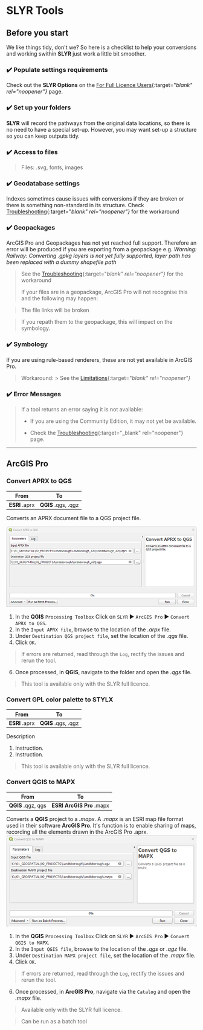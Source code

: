 # SLYR Tools #

## Before you start ##
We like things tidy, don't we? So here is a checklist to help your conversions and working swithin **SLYR** just work a little bit smoother.

### ✔️ Populate settings requirements ###
Check out the **SLYR Options** on the [For Full Licence Users](https://slyr.north-road.com/user_guide/setup_slyr){:target="_blank" rel="noopener"}_ page.
### ✔️ Set up your folders ###
**SLYR** will record the pathways from the original data locations, so there is no need to have a special set-up. However, you may want set-up a structure so you can keep outputs tidy.
### ✔️ Access to files ###
> Files: .svg, fonts, images
### ✔️ Geodatabase settings ###
Indexes sometimes cause issues with conversions if they are broken or there is something non-standard in its structure. Check [Troubleshooting](https://slyr.north-road.com/user_guide/troubleshooting){:target="_blank" rel="noopener"}_ for the workaround 
### ✔️ Geopackages ###
ArcGIS Pro and Geopackages has not yet reached full support. Therefore an error will be produced if you are exporting from a geopackage 
e.g. *Warning: Railway: Converting .gpkg layers is not yet fully supported, layer path has been replaced with a dummy shapefile path*
> See the [Troubleshooting](https://slyr.north-road.com/user_guide/troubleshooting){:target="_blank" rel="noopener"}_ for the workaround
> 
>  If your files are in a geopackage, ArcGIS Pro will not recognise this and the following may happen:
  
  >  The file links will be broken
  
  >  If you repath them to the geopackage, this will impact on the symbology. 

### ✔️ Symbology ###  
If you are using rule-based renderers, these are not yet available in ArcGIS Pro. 
> Workaround: > See the [Limitations](https://slyr.north-road.com/user_guide/limitations){:target="_blank" rel="noopener"}_ 

### ✔️ Error Messages ###
> If a tool returns an error saying it is not available:
> 
  > - If you are using the Community Edition, it may not yet be available.
  > 
  > - Check the [Troubleshooting](https://slyr.north-road.com/user_guide/troubleshooting){:target="_blank" rel="noopener"} page.

<!---## Group ##
### Tool ###
| From | To |
| ---- | ---|
| **ESRI** .aprx | **QGIS** .qgs, .qgz | 

Description

1. Instruction.
2. Instruction.

> This tool is available only with the SLYR full licence.

*See also:* --->
---
## ArcGIS Pro ##
### Convert APRX to QGS ###
| From | To |
| ---- | ---|
| **ESRI** .aprx | **QGIS** .qgs, .qgz | 

Converts an APRX document file to a QGS project file.

![APRX to QGS](../images/arpx_to_qgs.png)
1. In the **QGIS** `Processing Toolbox` Click on `SLYR` ▶️ `ArcGIS Pro` ▶️ `Convert APRX to QGS`.
2. In the `Input APRX file`, browse to the location of the *.arpx* file.
3. Under `Destination QGS project file`, set the location of the *.qgs* file.
4. Click `OK`. 
> If errors are returned, read through the `Log`, rectify the issues and rerun the tool.
6. Once processed, in **QGIS**, navigate to the folder and open the *.qgs* file.

> This tool is available only with the SLYR full licence.

### Convert GPL color palette to STYLX ###
| From | To |
| ---- | ---|
| **ESRI** .aprx | **QGIS** .qgs, .qgz | 

Description

1. Instruction.
2. Instruction.

> This tool is available only with the SLYR full licence.
### Convert QGIS to MAPX ###

| From | To |
| ---- | ---|
| **QGIS** .qgz, qgs | **ESRI ArcGIS Pro** .mapx |

Converts a **QGIS** project to a *.mapx*. A *.mapx* is an ESRI map file format used in their software **ArcGIS Pro**. It's function is to enable sharing of maps, recording all the elements drawn in the ArcGIS Pro .aprx. 
![QGS to MAPX](../images/QGS_to_MAPX.png)
1. In the **QGIS** `Processing Toolbox` Click on `SLYR` ▶️ `ArcGIS Pro` ▶️ `Convert QGIS to MAPX`.
2. In the `Input QGIS file`, browse to the location of the *.qgs* or *.qgz* file.
3. Under `Destination MAPX project file`, set the location of the *.mapx* file.
4. Click `OK`. 
> If errors are returned, read through the `Log`, rectify the issues and rerun the tool.
6. Once processed, in **ArcGIS Pro**, navigate via the `Catalog` and open the *.mapx* file.

> Available only with the SLYR full licence.

> Can be run as a batch tool 

